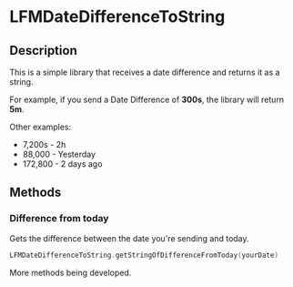 # LFMDateDifferenceToString

## Description

This is a simple library that receives a date difference and returns it as a string.

For example, if you send a Date Difference of **300s**, the library will return **5m**.

Other examples:

* 7,200s - 2h
* 88,000 - Yesterday
* 172,800 - 2 days ago

## Methods

### Difference from today

Gets the difference between the date you're sending and today.
```Swift
LFMDateDifferenceToString.getStringOfDifferenceFromToday(yourDate)
```

More methods being developed.
